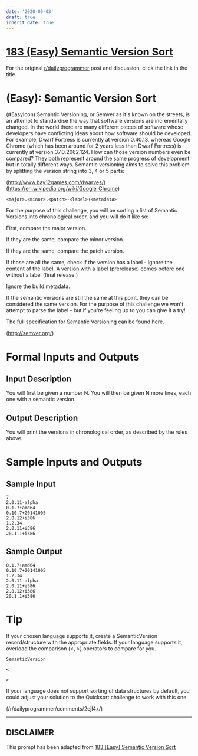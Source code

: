 ```yaml
---
date: '2020-05-03'
draft: true
inherit_date: true
---
```


# [183 (Easy) Semantic Version Sort](https://www.reddit.com/r/dailyprogrammer/comments/2igfj9/10062014_challenge_183_easy_semantic_version_sort/)

For the original [r/dailyprogrammer](https://www.reddit.com/r/dailyprogrammer/) post and discussion, click the link in the title.

#  (Easy): Semantic Version Sort
(#EasyIcon)
Semantic Versioning, or Semver as it's known on the streets, is an attempt to standardise the way that software versions are incrementally changed. In the world there are many different pieces of software whose developers have conflicting ideas about how software should be developed. For example, Dwarf Fortress is currently at version 0.40.13, whereas Google Chrome (which has been around for 2 years less than Dwarf Fortress) is currently at version 37.0.2062.124. How can those version numbers even be compared? They both represent around the same progress of development but in totally different ways. Semantic versioning aims to solve this problem by splitting the version string into 3, 4 or 5 parts:

(http://www.bay12games.com/dwarves/)
(https://en.wikipedia.org/wiki/Google_Chrome)

```
<major>.<minor>.<patch>-<label>+<metadata>
```
For the purpose of this challenge, you will be sorting a list of Semantic Versions into chronological order, and you will do it like so:

First, compare the major version.

If they are the same, compare the minor version.

If they are the same, compare the patch version.

If those are all the same, check if the version has a label - ignore the content of the label. A version with a label (prerelease) comes before one without a label (final release.)

Ignore the build metadata.

If the semantic versions are still the same at this point, they can be considered the same version. For the purpose of this challenge we won't attempt to parse the label - but if you're feeling up to you can give it a try!

The full specification for Semantic Versioning can be found here.

(http://semver.org/)
# Formal Inputs and Outputs
## Input Description
You will first be given a number N. You will then be given N more lines, each one with a semantic version.

## Output Description
You will print the versions in chronological order, as described by the rules above.

# Sample Inputs and Outputs
## Sample Input

```
7
2.0.11-alpha
0.1.7+amd64
0.10.7+20141005
2.0.12+i386
1.2.34
2.0.11+i386
20.1.1+i386
```
## Sample Output

```
0.1.7+amd64
0.10.7+20141005
1.2.34
2.0.11-alpha
2.0.11+i386
2.0.12+i386
20.1.1+i386
```
# Tip
If your chosen language supports it, create a SemanticVersion record/structure with the appropriate fields. If your language supports it, overload the comparison (<, >) operators to compare for you.


```
SemanticVersion
```

```
<
```

```
>
```
If your language does not support sorting of data structures by default, you could adjust your solution to the Quicksort challenge to work with this one.

(/r/dailyprogrammer/comments/2ejl4x/)

----
## **DISCLAIMER**
This prompt has been adapted from [183 [Easy] Semantic Version Sort](https://www.reddit.com/r/dailyprogrammer/comments/2igfj9/10062014_challenge_183_easy_semantic_version_sort/
)

